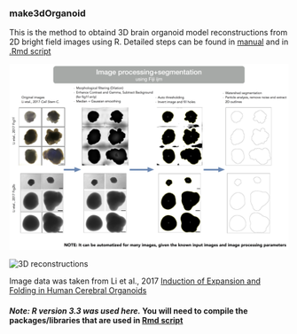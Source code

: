 ### make3dOrganoid
This is the method to obtaind 3D brain organoid model reconstructions from 2D bright field images using R. 
Detailed steps can be found in [manual](https://github.com/alikhuseynov/make3dOrganoid/blob/master/workflow_manual.txt) and in [.Rmd script](https://github.com/alikhuseynov/make3dOrganoid/blob/master/scripts/main_scr_vignettes.Rmd)

![Image processing and segmentation](https://github.com/alikhuseynov/make3dOrganoid/blob/master/figx1_method.png)

![3D reconstructions](https://github.com/alikhuseynov/make3dOrganoid/blob/master/figx2_method.png)

Image data was taken from Li et al., 2017 [Induction of Expansion and Folding in Human Cerebral Organoids](https://www.ncbi.nlm.nih.gov/pubmed/28041895)

#### *Note: R version 3.3 was used here.* You will need to compile the packages/libraries that are used in [Rmd script](https://github.com/alikhuseynov/make3dOrganoid/blob/master/scripts/main_scr_vignettes.Rmd)


